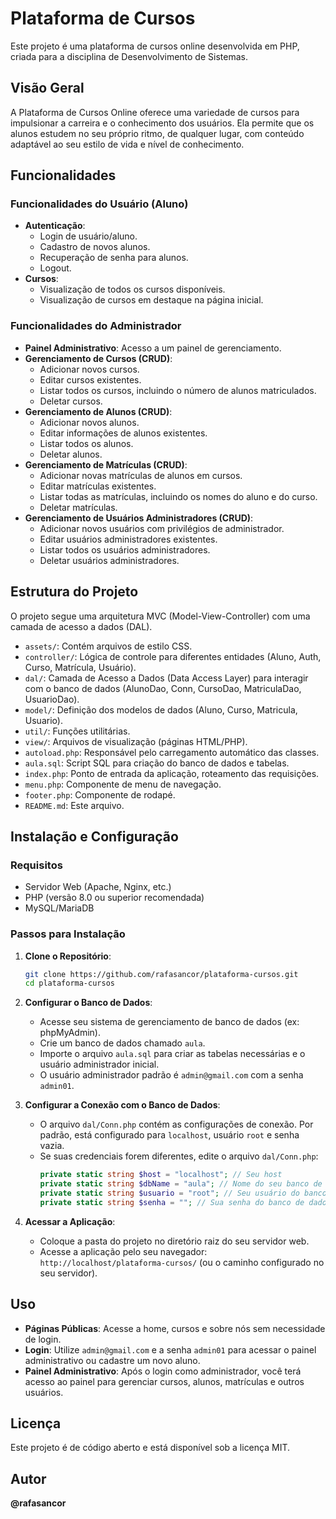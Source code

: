 # Plataforma de Cursos

Este projeto é uma plataforma de cursos online desenvolvida em PHP, criada para a disciplina de Desenvolvimento de Sistemas.

## Visão Geral

A Plataforma de Cursos Online oferece uma variedade de cursos para impulsionar a carreira e o conhecimento dos usuários. Ela permite que os alunos estudem no seu próprio ritmo, de qualquer lugar, com conteúdo adaptável ao seu estilo de vida e nível de conhecimento.

## Funcionalidades

### Funcionalidades do Usuário (Aluno)

* **Autenticação**:
    * Login de usuário/aluno.
    * Cadastro de novos alunos.
    * Recuperação de senha para alunos.
    * Logout.
* **Cursos**:
    * Visualização de todos os cursos disponíveis.
    * Visualização de cursos em destaque na página inicial.

### Funcionalidades do Administrador

* **Painel Administrativo**: Acesso a um painel de gerenciamento.
* **Gerenciamento de Cursos (CRUD)**:
    * Adicionar novos cursos.
    * Editar cursos existentes.
    * Listar todos os cursos, incluindo o número de alunos matriculados.
    * Deletar cursos.
* **Gerenciamento de Alunos (CRUD)**:
    * Adicionar novos alunos.
    * Editar informações de alunos existentes.
    * Listar todos os alunos.
    * Deletar alunos.
* **Gerenciamento de Matrículas (CRUD)**:
    * Adicionar novas matrículas de alunos em cursos.
    * Editar matrículas existentes.
    * Listar todas as matrículas, incluindo os nomes do aluno e do curso.
    * Deletar matrículas.
* **Gerenciamento de Usuários Administradores (CRUD)**:
    * Adicionar novos usuários com privilégios de administrador.
    * Editar usuários administradores existentes.
    * Listar todos os usuários administradores.
    * Deletar usuários administradores.

## Estrutura do Projeto

O projeto segue uma arquitetura MVC (Model-View-Controller) com uma camada de acesso a dados (DAL).

* `assets/`: Contém arquivos de estilo CSS.
* `controller/`: Lógica de controle para diferentes entidades (Aluno, Auth, Curso, Matrícula, Usuário).
* `dal/`: Camada de Acesso a Dados (Data Access Layer) para interagir com o banco de dados (AlunoDao, Conn, CursoDao, MatriculaDao, UsuarioDao).
* `model/`: Definição dos modelos de dados (Aluno, Curso, Matricula, Usuario).
* `util/`: Funções utilitárias.
* `view/`: Arquivos de visualização (páginas HTML/PHP).
* `autoload.php`: Responsável pelo carregamento automático das classes.
* `aula.sql`: Script SQL para criação do banco de dados e tabelas.
* `index.php`: Ponto de entrada da aplicação, roteamento das requisições.
* `menu.php`: Componente de menu de navegação.
* `footer.php`: Componente de rodapé.
* `README.md`: Este arquivo.

## Instalação e Configuração

### Requisitos

* Servidor Web (Apache, Nginx, etc.)
* PHP (versão 8.0 ou superior recomendada)
* MySQL/MariaDB

### Passos para Instalação

1.  **Clone o Repositório**:
    ```bash
    git clone https://github.com/rafasancor/plataforma-cursos.git
    cd plataforma-cursos
    ```

2.  **Configurar o Banco de Dados**:
    * Acesse seu sistema de gerenciamento de banco de dados (ex: phpMyAdmin).
    * Crie um banco de dados chamado `aula`.
    * Importe o arquivo `aula.sql` para criar as tabelas necessárias e o usuário administrador inicial.
    * O usuário administrador padrão é `admin@gmail.com` com a senha `admin01`.

3.  **Configurar a Conexão com o Banco de Dados**:
    * O arquivo `dal/Conn.php` contém as configurações de conexão. Por padrão, está configurado para `localhost`, usuário `root` e senha vazia.
    * Se suas credenciais forem diferentes, edite o arquivo `dal/Conn.php`:
        ```php
        private static string $host = "localhost"; // Seu host
        private static string $dbName = "aula"; // Nome do seu banco de dados
        private static string $usuario = "root"; // Seu usuário do banco de dados
        private static string $senha = ""; // Sua senha do banco de dados
        ```

4.  **Acessar a Aplicação**:
    * Coloque a pasta do projeto no diretório raiz do seu servidor web.
    * Acesse a aplicação pelo seu navegador: `http://localhost/plataforma-cursos/` (ou o caminho configurado no seu servidor).

## Uso

* **Páginas Públicas**: Acesse a home, cursos e sobre nós sem necessidade de login.
* **Login**: Utilize `admin@gmail.com` e a senha `admin01` para acessar o painel administrativo ou cadastre um novo aluno.
* **Painel Administrativo**: Após o login como administrador, você terá acesso ao painel para gerenciar cursos, alunos, matrículas e outros usuários.


## Licença

Este projeto é de código aberto e está disponível sob a licença MIT.

## Autor

**@rafasancor**
